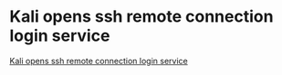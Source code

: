 # Kali opens ssh remote connection login service
[Kali opens ssh remote connection login service](https://aiwithcloud.com/2022/09/15/kali_opens_ssh_remote_connection_login_service/)